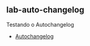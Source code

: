 ## lab-auto-changelog

Testando o Autochangelog

- [Autochangelog](https://github.com/CookPete/auto-changelog)